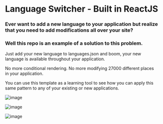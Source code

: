 # Language Switcher - Built in ReactJS

### Ever want to add a new language to your application but realize that you need to add modifications all over your site?

### Well this repo is an example of a solution to this problem.

Just add your new language to languages.json and boom, your new language is available throughout your application.

No more conditional rendering. No more modifying 27000 different places in your application.

You can use this template as a learning tool to see how you can apply this same pattern to any of your existing or new applications.

![image](https://github.com/aaronkagan/language-switcher/assets/43328855/ca6e2de5-8397-49e9-8a44-f736f2b8da9b)

![image](https://github.com/aaronkagan/language-switcher/assets/43328855/c562c6d5-b8db-4b25-a808-0a7d45b0453a)

![image](https://github.com/aaronkagan/language-switcher/assets/43328855/667222fd-de1b-4722-a478-e237c72e4c4e)

